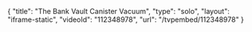{
    "title": "The Bank Vault Canister Vacuum",
    "type": "solo",
    "layout": "iframe-static",
    "videoId": "112348978",
    "url": "\/tvpembed\/112348978"
}